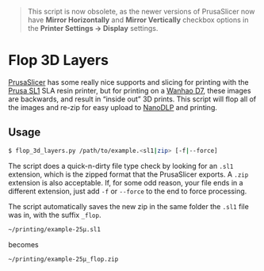 > This script is now obsolete, as the newer versions of PrusaSlicer now have **Mirror Horizontally** and **Mirror Vertically** checkbox options in the **Printer Settings -> Display** settings.

# Flop 3D Layers

[PrusaSlicer](https://github.com/prusa3d/PrusaSlicer) has some really nice supports and slicing for printing with the [Prusa SL1](https://www.prusa3d.com/original-prusa-sl1/) SLA resin printer, but for printing on a [Wanhao D7](http://www.wanhao3dprinter.com/Unboxin/ShowArticle.asp?ArticleID=81), these images are backwards, and result in “inside out” 3D prints. This script will flop all of the images and re-zip for easy upload to [NanoDLP](https://www.nanodlp.com/) and printing.

## Usage

```bash
$ flop_3d_layers.py /path/to/example.<sl1|zip> [-f|--force]
```

The script does a quick-n-dirty file type check by looking for an `.sl1` extension, which is the zipped format that the PrusaSlicer exports. A `.zip` extension is also acceptable. If, for some odd reason, your file ends in a different extension, just add `-f` or `--force` to the end to force processing.

The script automatically saves the new zip in the same folder the `.sl1` file was in, with the suffix `_flop`.

```bash
~/printing/example-25µ.sl1
```

becomes

```bash
~/printing/example-25µ_flop.zip
```
